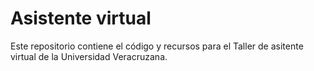 
# Asistente virtual
Este repositorio contiene el código y recursos para el Taller de asitente virtual de la Universidad Veracruzana.
